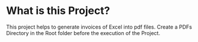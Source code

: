 # What is this Project?
This project helps to generate invoices of Excel into pdf files.
Create a PDFs Directory in the Root folder before the execution of the Project.
